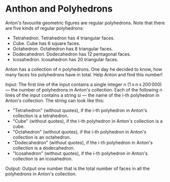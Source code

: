 # Anthon and Polyhedrons

Anton's favourite geometric figures are regular polyhedrons. Note that there are five kinds of regular polyhedrons:

- Tetrahedron. Tetrahedron has 4 triangular faces.
- Cube. Cube has 6 square faces.
- Octahedron. Octahedron has 8 triangular faces.
- Dodecahedron. Dodecahedron has 12 pentagonal faces.
- Icosahedron. Icosahedron has 20 triangular faces.

Anton has a collection of n polyhedrons. One day he decided to know, how many faces his polyhedrons have in total. Help Anton and find this number!

Input: The first line of the input contains a single integer n (1 ≤ n ≤ 200 000) — the number of polyhedrons in Anton's collection.
Each of the following n lines of the input contains a string si — the name of the i-th polyhedron in Anton's collection. The string can look like this:
- "Tetrahedron" (without quotes), if the i-th polyhedron in Anton's collection is a tetrahedron.
- "Cube" (without quotes), if the i-th polyhedron in Anton's collection is a cube.
- "Octahedron" (without quotes), if the i-th polyhedron in Anton's collection is an octahedron.
- "Dodecahedron" (without quotes), if the i-th polyhedron in Anton's collection is a dodecahedron.
- "Icosahedron" (without quotes), if the i-th polyhedron in Anton's collection is an icosahedron.

Output: Output one number that is the total number of faces in all the polyhedrons in Anton's collection.